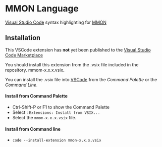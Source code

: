# MMON Language

[Visual Studio Code](https://code.visualstudio.com/) syntax highlighting for
[MMON](https://github.com/mojule/mmon)


## Installation

This VSCode extension has **not** yet been published to the [Visual Studio Code Marketplace](https://marketplace.visualstudio.com/)

You should install this extension from the .vsix file included in the repository. mmom-x.x.x.vsix.

You can install the .vsix file into [VSCode](https://code.visualstudio.com/) from the _Command Palette_ or the _Command Line_.

#### Install from Command Palette

* Ctrl-Shift-P or F1 to show the Command Palette
* Select : `Extensions: Install from VSIX...`
* Select the `mmon-x.x.x.vsix` file.

#### Install from Command line

* `code --install-extension mmon-x.x.x.vsix`

